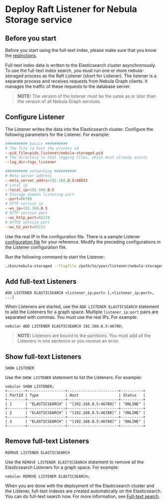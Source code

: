 # Deploy Raft Listener for Nebula Storage service

## Before you start

Before you start using the full-text index, please make sure that you know the [restrictions](../../4.deployment-and-installation/6.deploy-text-based-index/1.text-based-index-restrictions.md).

Full-text index data is written to the Elasticsearch cluster asynchronously. To use the full-text index search, you must run one or more nebula-storaged process as the Raft Listener (short for Listener). The listener is a separate process and receives requests from Nebula Graph clients. It manages the traffic of these requests to the database server.

> **NOTE:** The version of the listener must be the same as or later than the version of all Nebula Graph services.

## Configure Listener

The Listener writes the data into the Elasticsearch cluster. Configure the following parameters for the Listener. For example:

```conf
########## basics ##########
# The file to host the process id
--pid_file=pids_listener/nebula-storaged.pid
# The directory to host logging files, which must already exists
--log_dir=logs_listener

########## networking ##########
# Meta server address
--meta_server_addrs=192.168.8.5:68833
# Local ip
--local_ip=192.168.8.5
# Storage daemon listening port
--port=66780
# HTTP service ip
--ws_ip=192.168.8.5
# HTTP service port
--ws_http_port=65219
# HTTP2 service port
--ws_h2_port=65211
```

Use the real IP in the configuration file. There is a sample Listener [configuration file](https://github.com/vesoft-inc/nebula-storage/blob/master/conf/nebula-storaged-listener.conf.production) for your reference. Modify the preceding configurations in the Listener configuration file.

Run the following command to start the Listener:

```bash
./bin/nebula-storaged --flagfile /path/to/your/listener/nebula-storaged-listener.conf
```

## Add full-text Listeners

```ngql
ADD LISTENER ELASTICSEARCH <listener_ip:port> [,<listener_ip:port>, ...]
```

When Listeners are started, use the `ADD LISTENER ELASTICSEARCH` statement to add the Listeners for a graph space. Multiple `listener_ip:port` pairs are separated with commas. You must use the real IPs. For example:

```ngql
nebula> ADD LISTENER ELASTICSEARCH 192.168.8.5:46780;
```

> **NOTE:** Listeners are bound to the partitions. You must add all the Listeners in one sentence or you receive an error.

## Show full-text Listeners

```ngql
SHOW LISTENER
```

Use the `SHOW LISTENER` statement to list the Listeners. For example:

```ngql
nebula> SHOW LISTENER;
+--------+-----------------+-----------------------+----------+
| PartId | Type            | Host                  | Status   |
+--------+-----------------+-----------------------+----------+
| 1      | "ELASTICSEARCH" | "[192.168.8.5:46780]" | "ONLINE" |
+--------+-----------------+-----------------------+----------+
| 2      | "ELASTICSEARCH" | "[192.168.8.5:46780]" | "ONLINE" |
+--------+-----------------+-----------------------+----------+
| 3      | "ELASTICSEARCH" | "[192.168.8.5:46780]" | "ONLINE" |
+--------+-----------------+-----------------------+----------+
```

## Remove full-text Listeners

```ngql
REMOVE LISTENER ELASTICSEARCH
```

Use the `REMOVE LISTENER ELASTICSEARCH` statement to remove all the Elasticsearch Listeners for a graph space. For example:

```ngql
nebula> REMOVE LISTENER ELASTICSEARCH;
```

When you are done with the deployment of the Elasticsearch cluster and the Listener, full-text indexes are created automatically on the Elasticsearch. You can do full-text search now. For more information, see [Full-text search](../../3.ngql-guide/15.full-text-index-statements/1.search-with-text-based-index.md).
